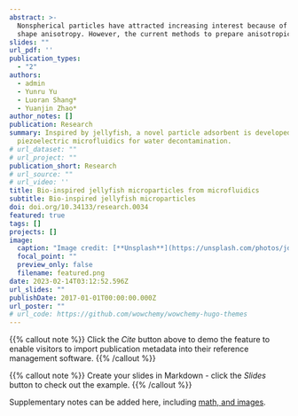 ```yaml
---
abstract: >-
  Nonspherical particles have attracted increasing interest because of their
  shape anisotropy. However, the current methods to prepare anisotropic particles suffer from complex generation processes and limited shape diversity. Here, we develop a piezoelectric microfluidic system to generate complex flow configurations and fabricate jellyfish-like microparticles. In this delicate system, the piezoelectric vibration could evolve a jellyfish-like flow configuration in the microchannel and the in situ photopolymerization could instantly capture the flow architecture. The sizes and morphologies of the particles are precisely controlled by tuning the piezoelectric and microfluidic parameters. Furthermore, multi-compartmental microparticles with a dual-layer structure are achieved by modifying the injecting channel geometry. Moreover, such unique a shape endows the particles with flexible motion ability especially when stimuliresponsive materials are incorporated. On the basis of that, we demonstrate the capability of the jellyfish-like microparticles in highly efficient adsorption of organic pollutants under external control. Thus, it is believed that such jellyfish-like microparticles are highly versatile in potential applications and the piezoelectricintegrated microfluidic strategy could open an avenue for the creation of such anisotropic particles.
slides: ""
url_pdf: ''
publication_types:
  - "2"
authors:
  - admin
  - Yunru Yu
  - Luoran Shang*
  - Yuanjin Zhao*
author_notes: []
publication: Research
summary: Inspired by jellyfish, a novel particle adsorbent is developed using
  piezoelectric microfluidics for water decontamination.
# url_dataset: ""
# url_project: ""
publication_short: Research
# url_source: ""
# url_video: ''
title: Bio-inspired jellyfish microparticles from microfluidics
subtitle: Bio-inspired jellyfish microparticles
doi: doi.org/10.34133/research.0034
featured: true
tags: []
projects: []
image:
  caption: "Image credit: [**Unsplash**](https://unsplash.com/photos/jdD8gXaTZsc)"
  focal_point: ""
  preview_only: false
  filename: featured.png
date: 2023-02-14T03:12:52.596Z
url_slides: ""
publishDate: 2017-01-01T00:00:00.000Z
url_poster: ""
# url_code: https://github.com/wowchemy/wowchemy-hugo-themes
---
```


{{% callout note %}}
Click the *Cite* button above to demo the feature to enable visitors to import publication metadata into their reference management software.
{{% /callout %}}

{{% callout note %}}
Create your slides in Markdown - click the *Slides* button to check out the example.
{{% /callout %}}

Supplementary notes can be added here, including [math, and images](https://wowchemy.com/docs/writing-markdown-latex/).
